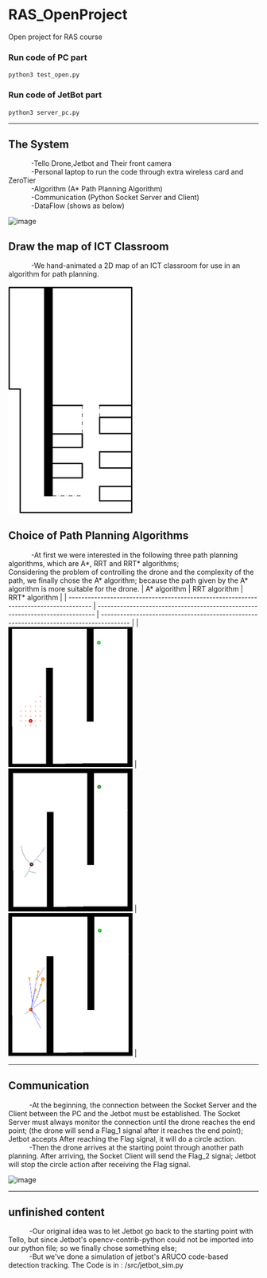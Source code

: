 # RAS_OpenProject
Open project for RAS course
### Run code of PC part
``` shell
python3 test_open.py
```
### Run code of JetBot part
``` shell
python3 server_pc.py
```

---

## The System
&emsp;&emsp;&emsp; -Tello Drone,Jetbot and Their front camera <br />
&emsp;&emsp;&emsp; -Personal laptop to run the code through extra wireless card and ZeroTier <br />
&emsp;&emsp;&emsp; -Algorithm (A* Path Planning Algorithm) <br />
&emsp;&emsp;&emsp; -Communication (Python Socket Server and Client) <br />
&emsp;&emsp;&emsp; -DataFlow (shows as below) <br />

![image](https://user-images.githubusercontent.com/71862228/168425580-b627fbd7-3d8f-4bbb-94d8-56436c87244d.png)
## Draw the map of ICT Classroom
&emsp;&emsp;&emsp; -We hand-animated a 2D map of an ICT classroom for use in an algorithm for path planning. <br />
<br />
<img src="img/map.jpeg" width=250>
## Choice of Path Planning Algorithms
&emsp;&emsp;&emsp; -At first we were interested in the following three path planning algorithms, which are A*, RRT and RRT* algorithms;<br />
Considering the problem of controlling the drone and the complexity of the path, we finally chose the A* algorithm; because the path given by the A* algorithm is more suitable for the drone.
| A* algorithm                                                                          | RRT algorithm                                                                 | RRT* algorithm                                                                          |
| ------------------------------------------------------------------------------------- | ----------------------------------------------------------------------------- | --------------------------------------------------------------------------------------- |
| [<img src="img/a_star.gif" width=250>](lab2/program/PathPlanning/dijkstra.py) | [<img src="img/rrt.gif" width=250>](lab2/program/PathPlanning/rrt.py) | [<img src="img/rrt_star.gif" width=250>](lab2/program/PathPlanning/rrt_star.py) |

---
## Communication
&emsp;&emsp;&emsp;-At the beginning, the connection between the Socket Server and the Client between the PC and the Jetbot must be established. The Socket Server must always monitor the connection until the drone reaches the end point; (the drone will send a Flag_1 signal after it reaches the end point); Jetbot accepts After reaching the Flag signal, it will do a circle action. <br />
&emsp;&emsp;&emsp;-Then the drone arrives at the starting point through another path planning. After arriving, the Socket Client will send the Flag_2 signal; Jetbot will stop the circle action after receiving the Flag signal.

![image](https://user-images.githubusercontent.com/71862228/168427106-8f1d4d42-0ae7-43d0-8ebe-5cc1f336e1eb.png)

---
## unfinished content
&emsp;&emsp;&emsp;-Our original idea was to let Jetbot go back to the starting point with Tello, but since Jetbot's opencv-contrib-python could not be imported into our python file; so we finally chose something else; <br />
&emsp;&emsp;&emsp;-But we've done a simulation of jetbot's ARUCO code-based detection tracking. The Code is in : /src/jetbot_sim.py

